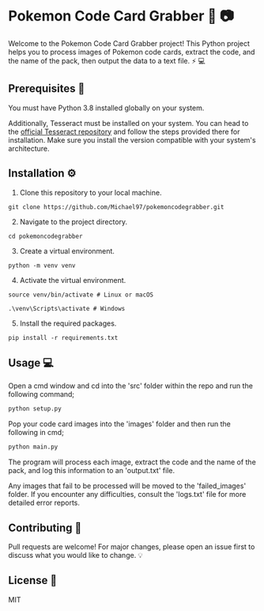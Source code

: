 # Pokemon Code Card Grabber :dragon: :camera:

Welcome to the Pokemon Code Card Grabber project! This Python project helps you to process images of Pokemon code cards, extract the code, and the name of the pack, then output the data to a text file. :zap: :computer:

## Prerequisites 📑

You must have Python 3.8 installed globally on your system.

Additionally, Tesseract must be installed on your system. You can head to the [official Tesseract repository](https://github.com/tesseract-ocr/tesseract#installing-tesseract) and follow the steps provided there for installation. Make sure you install the version compatible with your system's architecture.

## Installation :gear:

1. Clone this repository to your local machine.

```
git clone https://github.com/Michael97/pokemoncodegrabber.git
```

2. Navigate to the project directory.
```
cd pokemoncodegrabber
```
3. Create a virtual environment.
```
python -m venv venv
```
4. Activate the virtual environment.
```
source venv/bin/activate # Linux or macOS
```
```
.\venv\Scripts\activate # Windows
```

5. Install the required packages.
```
pip install -r requirements.txt
```

## Usage :computer:

Open a cmd window and cd into the 'src' folder within the repo and run the following command;

```python
python setup.py
```

Pop your code card images into the 'images' folder and then run the following in cmd;

```python
python main.py
```

The program will process each image, extract the code and the name of the pack, and log this information to an 'output.txt' file.

Any images that fail to be processed will be moved to the 'failed_images' folder. If you encounter any difficulties, consult the 'logs.txt' file for more detailed error reports.

## Contributing :busts_in_silhouette:
Pull requests are welcome! For major changes, please open an issue first to discuss what you would like to change. :bulb:

## License :page_with_curl:
MIT

